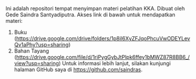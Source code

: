 ﻿Ini adalah repositori tempat menyimpan materi pelatihan KKA.
Dibuat oleh Gede Saindra Santyadiputra.
Akses link di bawah untuk mendapatkan materi:
1. Buku (https://drive.google.com/drive/folders/1p8il6XyZFJqoPhcuVwODEYLevQv1aPhy?usp=sharing)
2. Bahan Tayang (https://drive.google.com/file/d/1riPygGybJtPlpk6ffey1bMWZ87R8BB6_/view?usp=sharing)
Untuk informasi lebih lanjut, silakan kunjungi halaman GitHub saya di https://github.com/saindras.
